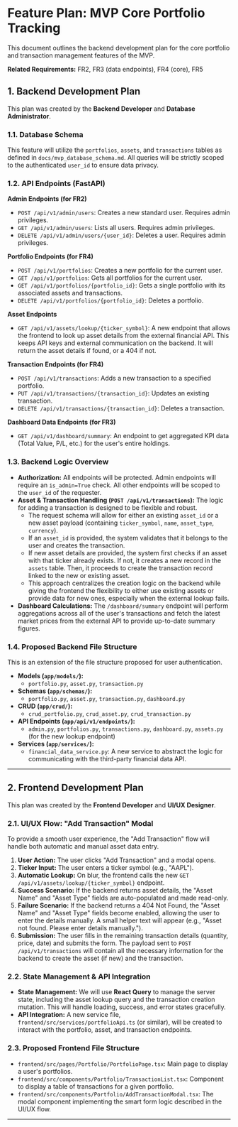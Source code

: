 # Feature Plan: MVP Core Portfolio Tracking

This document outlines the backend development plan for the core portfolio and transaction management features of the MVP.

**Related Requirements:** FR2, FR3 (data endpoints), FR4 (core), FR5

## 1. Backend Development Plan

This plan was created by the **Backend Developer** and **Database Administrator**.

### 1.1. Database Schema

This feature will utilize the `portfolios`, `assets`, and `transactions` tables as defined in `docs/mvp_database_schema.md`. All queries will be strictly scoped to the authenticated `user_id` to ensure data privacy.

### 1.2. API Endpoints (FastAPI)

**Admin Endpoints (for FR2)**
*   `POST /api/v1/admin/users`: Creates a new standard user. Requires admin privileges.
*   `GET /api/v1/admin/users`: Lists all users. Requires admin privileges.
*   `DELETE /api/v1/admin/users/{user_id}`: Deletes a user. Requires admin privileges.

**Portfolio Endpoints (for FR4)**
*   `POST /api/v1/portfolios`: Creates a new portfolio for the current user.
*   `GET /api/v1/portfolios`: Gets all portfolios for the current user.
*   `GET /api/v1/portfolios/{portfolio_id}`: Gets a single portfolio with its associated assets and transactions.
*   `DELETE /api/v1/portfolios/{portfolio_id}`: Deletes a portfolio.

**Asset Endpoints**
*   `GET /api/v1/assets/lookup/{ticker_symbol}`: A new endpoint that allows the frontend to look up asset details from the external financial API. This keeps API keys and external communication on the backend. It will return the asset details if found, or a 404 if not.

**Transaction Endpoints (for FR4)**
*   `POST /api/v1/transactions`: Adds a new transaction to a specified portfolio.
*   `PUT /api/v1/transactions/{transaction_id}`: Updates an existing transaction.
*   `DELETE /api/v1/transactions/{transaction_id}`: Deletes a transaction.

**Dashboard Data Endpoints (for FR3)**
*   `GET /api/v1/dashboard/summary`: An endpoint to get aggregated KPI data (Total Value, P/L, etc.) for the user's entire holdings.

### 1.3. Backend Logic Overview

*   **Authorization:** All endpoints will be protected. Admin endpoints will require an `is_admin=True` check. All other endpoints will be scoped to the `user_id` of the requester.
*   **Asset & Transaction Handling (`POST /api/v1/transactions`):** The logic for adding a transaction is designed to be flexible and robust.
    *   The request schema will allow for either an existing `asset_id` or a new asset payload (containing `ticker_symbol`, `name`, `asset_type`, `currency`).
    *   If an `asset_id` is provided, the system validates that it belongs to the user and creates the transaction.
    *   If new asset details are provided, the system first checks if an asset with that ticker already exists. If not, it creates a new record in the `assets` table. Then, it proceeds to create the transaction record linked to the new or existing asset.
    *   This approach centralizes the creation logic on the backend while giving the frontend the flexibility to either use existing assets or provide data for new ones, especially when the external lookup fails.
*   **Dashboard Calculations:** The `/dashboard/summary` endpoint will perform aggregations across all of the user's transactions and fetch the latest market prices from the external API to provide up-to-date summary figures.

### 1.4. Proposed Backend File Structure

This is an extension of the file structure proposed for user authentication.

*   **Models (`app/models/`):**
    *   `portfolio.py`, `asset.py`, `transaction.py`
*   **Schemas (`app/schemas/`):**
    *   `portfolio.py`, `asset.py`, `transaction.py`, `dashboard.py`
*   **CRUD (`app/crud/`):**
    *   `crud_portfolio.py`, `crud_asset.py`, `crud_transaction.py`
*   **API Endpoints (`app/api/v1/endpoints/`):**
    *   `admin.py`, `portfolios.py`, `transactions.py`, `dashboard.py`, `assets.py` (for the new lookup endpoint)
*   **Services (`app/services/`):**
    *   `financial_data_service.py`: A new service to abstract the logic for communicating with the third-party financial data API.

---

## 2. Frontend Development Plan

This plan was created by the **Frontend Developer** and **UI/UX Designer**.

### 2.1. UI/UX Flow: "Add Transaction" Modal

To provide a smooth user experience, the "Add Transaction" flow will handle both automatic and manual asset data entry.

1.  **User Action:** The user clicks "Add Transaction" and a modal opens.
2.  **Ticker Input:** The user enters a ticker symbol (e.g., "AAPL").
3.  **Automatic Lookup:** On blur, the frontend calls the new `GET /api/v1/assets/lookup/{ticker_symbol}` endpoint.
4.  **Success Scenario:** If the backend returns asset details, the "Asset Name" and "Asset Type" fields are auto-populated and made read-only.
5.  **Failure Scenario:** If the backend returns a 404 Not Found, the "Asset Name" and "Asset Type" fields become enabled, allowing the user to enter the details manually. A small helper text will appear (e.g., "Asset not found. Please enter details manually.").
6.  **Submission:** The user fills in the remaining transaction details (quantity, price, date) and submits the form. The payload sent to `POST /api/v1/transactions` will contain all the necessary information for the backend to create the asset (if new) and the transaction.

### 2.2. State Management & API Integration

*   **State Management:** We will use **React Query** to manage the server state, including the asset lookup query and the transaction creation mutation. This will handle loading, success, and error states gracefully.
*   **API Integration:** A new service file, `frontend/src/services/portfolioApi.ts` (or similar), will be created to interact with the portfolio, asset, and transaction endpoints.

### 2.3. Proposed Frontend File Structure

*   `frontend/src/pages/Portfolio/PortfolioPage.tsx`: Main page to display a user's portfolios.
*   `frontend/src/components/Portfolio/TransactionList.tsx`: Component to display a table of transactions for a given portfolio.
*   `frontend/src/components/Portfolio/AddTransactionModal.tsx`: The modal component implementing the smart form logic described in the UI/UX flow.
---